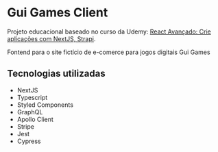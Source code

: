 # Gui Games Client

Projeto educacional baseado no curso da Udemy: [React Avançado: Crie aplicações com NextJS, Strapi](https://www.udemy.com/course/react-avancado/).

Fontend para o site fictício de e-comerce para jogos digitais Gui Games

## Tecnologias utilizadas

- NextJS
- Typescript
- Styled Components
- GraphQL
- Apollo Client
- Stripe
- Jest
- Cypress
